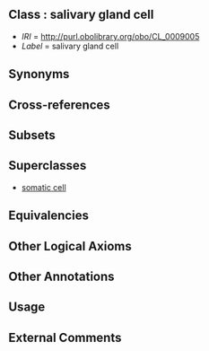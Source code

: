 
## Class : salivary gland cell

 * *IRI* = http://purl.obolibrary.org/obo/CL_0009005
 * *Label* = salivary gland cell

## Synonyms


## Cross-references


## Subsets


## Superclasses

 * [somatic cell](../../CL/71/CL_0002371.md)

## Equivalencies


## Other Logical Axioms


## Other Annotations


## Usage


## External Comments

